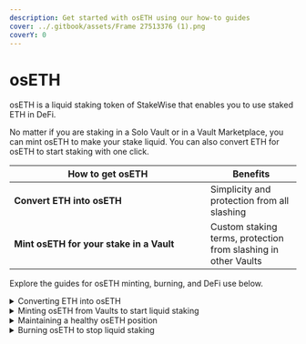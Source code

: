 ```yaml
---
description: Get started with osETH using our how-to guides
cover: ../.gitbook/assets/Frame 27513376 (1).png
coverY: 0
---
```


# osETH

osETH is a liquid staking token of StakeWise that enables you to use staked ETH in DeFi.&#x20;

No matter if you are staking in a Solo Vault or in a Vault Marketplace, you can mint osETH to make your stake liquid. You can also convert ETH for osETH to start staking with one click.&#x20;

<table><thead><tr><th width="329">How to get osETH</th><th>Benefits</th></tr></thead><tbody><tr><td><strong>Convert ETH into osETH</strong></td><td>Simplicity and protection from all slashing</td></tr><tr><td><strong>Mint osETH for your stake in a Vault</strong></td><td>Custom staking terms, protection from slashing in other Vaults</td></tr></tbody></table>

Explore the guides for osETH minting, burning, and DeFi use below.&#x20;

<details>

<summary>Converting ETH into osETH</summary>

It is possible to simply convert ETH into osETH to start staking in seconds. You will accrue ETH staking rewards by holding osETH in a wallet or in a smart contract.&#x20;

osETH can be converted back into ETH at any time to receive the initial deposit and accumulated rewards.&#x20;

[<mark style="color:blue;">Read more about osETH -></mark>](../protocol-overview-in-depth/oseth.md)

Conversion of osETH back to ETH will utilize either exchanges where osETH is being traded or the osETH redemption mechanism, whichever has the more accurate value of osETH.&#x20;

[<mark style="color:blue;">Read more about the osETH redemption mechanism -></mark>](../protocol-overview-in-depth/oseth.md#redemption-mechanism)

### How to convert ETH into osETH (coming soon)

1. Head to the <mark style="color:blue;">Stake</mark> page in the StakeWise dApp and connect your wallet.
2. Enter the amount of ETH you would like to stake. The interface will show the amount of osETH tokens you will receive in return.&#x20;
3. Note that the conversion ratio between osETH and ETH is >1 because osETH continuously accumulates staking rewards.&#x20;
4. Press Stake and confirm the transaction in your wallet.
5. Once the transaction is confirmed on the blockchain, you will receive osETH in your wallet and begin staking.&#x20;

</details>

<details>

<summary>Minting osETH from Vaults to start liquid staking</summary>

Your stake in a Solo Vault or in a Vault Marketplace can be made liquid by minting osETH, a liquid staking token.&#x20;

No matter how much osETH you mint, you will continue to earn the full ETH rewards on your stake in the Vault.&#x20;

[<mark style="color:blue;">Learn more about osETH -></mark>](../protocol-overview-in-depth/oseth.md)

### How to mint osETH for your stake

1. Head to the Vault page and connect your wallet.
2. Press the Mint button.
3. Enter the amount of osETH you want to mint or use the slider to choose the proportion of your stake that will be made liquid.
4. Note that the maximum value of osETH you can mint is set to 90% of your stake in the Vault. The profitability of your stake in the Vault is not reduced to the proportion you choose and remains fully intact.
5. Press the Mint button and confirm the transaction in your wallet.&#x20;
6. Once the transaction is confirmed on the blockchain, you will start liquid staking.

</details>

<details>

<summary>Maintaining a healthy osETH position</summary>

Your stake in any Vault can be made liquid by minting osETH for up to 90% of your stake.&#x20;

This limit is set to ensure that penalties or slashing in your Vault do not affect other osETH holders. Conversely, you will not be affected by the penalties and slashing in other Vaults.&#x20;

If your liquid stake does not exceed 90% of the staked ETH value, your position is **Healthy**.&#x20;

At times, your liquid stake value may exceed the 90% limit and reach up to 92% due to the difference between your Vault's APY and osETH APY. Exceeding 90% but remaining below 91% is considered **Moderate**, and exceeding 91% but remaining below 92% is **Risky**.&#x20;

Exceeding 92% of your stake value in osETH is considered **Unhealthy**, and will lead to a forced return of your osETH position to a level below 90% through a process called liquidation. Liquidation incurs a 1% penalty on your stake.

[<mark style="color:blue;">Read more about osETH position health -></mark>](../protocol-overview-in-depth/oseth.md#position-health)

Note that osETH not acquired by minting from a Vault does not require any maintenance and does not impact osETH position health.

### How to maintain your osETH position

1. Head to the Vault page and connect your wallet.
2. Check the position status in the Mint osETH section: it should be either Healthy, Moderate, Risky, or Unhealthy. Unhealthy positions are subject to liquidation.
3. It is recommended to keep a Healthy or Moderate position status.&#x20;
4. You should consider switching to a different Vault if your position status becomes Risky because it indicates significant underperformance of the Vault relative to the average and puts you at risk of liquidation.
5. To improve your osETH position health, burn some osETH or stake more ETH into the Vault. However, it is not recommended to stake more ETH in a Vault where your position status deteriorated from Healthy to Risky.&#x20;
6. The impact of burning osETH and staking more ETH will be reflected in the position status change in the left-hand side menu.
7. Press the Burn or Stake button and confirm the transaction in your wallet.&#x20;
8. Once the transaction is confirmed on the blockchain, your position status will change.

</details>

<details>

<summary>Burning osETH to stop liquid staking</summary>

All your minted osETH must be burned before you can fully unstake ETH from a Vault.

[<mark style="color:blue;">Learn more about burning osETH -></mark>](../protocol-overview-in-depth/oseth.md#burning-oseth)

The StakeWise DAO staking fee is included in the balance of osETH that must be burned before you can unstake.&#x20;

[<mark style="color:blue;">Learn more about the osETH fee -></mark>](../protocol-overview-in-depth/oseth.md#staking-fee)

### How to burn osETH

1. Head to the Vault page and connect your wallet.
2. Press the Burn button.
3. Enter the amount of osETH you want to burn or use the slider to choose the proportion of osETH that will be burned. The profitability of your stake in the Vault is not reduced to the proportion you choose and remains fully intact.&#x20;
4. Press the Burn button and confirm the transaction in your wallet.&#x20;
5. Once the transaction is confirmed on the blockchain, you will have burned osETH.

</details>

